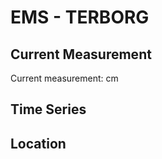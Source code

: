 # EMS - TERBORG

## Current Measurement

Current measurement: <Value topic="rivers/pegel-online/EMS/TERBORG/measurementValue"/> cm

## Time Series

<TimeSeries topic="rivers/pegel-online/EMS/TERBORG/measurementValue" period="week" />

## Location

<WorldMap>
  <Marker lat="53.29270399689946" lon="7.396102412436918" labelTopic="rivers/pegel-online/EMS/TERBORG/measurementValue" />
</WorldMap>
